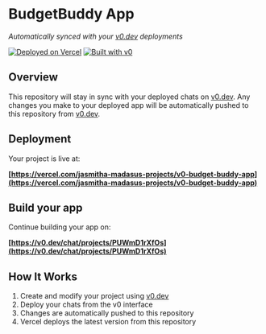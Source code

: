 # BudgetBuddy App

*Automatically synced with your [v0.dev](https://v0.dev) deployments*

[![Deployed on Vercel](https://img.shields.io/badge/Deployed%20on-Vercel-black?style=for-the-badge&logo=vercel)](https://vercel.com/jasmitha-madasus-projects/v0-budget-buddy-app)
[![Built with v0](https://img.shields.io/badge/Built%20with-v0.dev-black?style=for-the-badge)](https://v0.dev/chat/projects/PUWmD1rXfOs)

## Overview

This repository will stay in sync with your deployed chats on [v0.dev](https://v0.dev).
Any changes you make to your deployed app will be automatically pushed to this repository from [v0.dev](https://v0.dev).

## Deployment

Your project is live at:

**[https://vercel.com/jasmitha-madasus-projects/v0-budget-buddy-app](https://vercel.com/jasmitha-madasus-projects/v0-budget-buddy-app)**

## Build your app

Continue building your app on:

**[https://v0.dev/chat/projects/PUWmD1rXfOs](https://v0.dev/chat/projects/PUWmD1rXfOs)**

## How It Works

1. Create and modify your project using [v0.dev](https://v0.dev)
2. Deploy your chats from the v0 interface
3. Changes are automatically pushed to this repository
4. Vercel deploys the latest version from this repository
